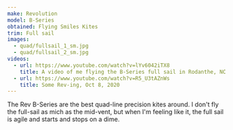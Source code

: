 ```yaml
---
make: Revolution
model: B-Series
obtained: Flying Smiles Kites
trim: Full sail
images:
  - quad/fullsail_1_sm.jpg
  - quad/fullsail_2_sm.jpg
videos:
  - url: https://www.youtube.com/watch?v=lYv6042iTX8
    title: A video of me flying the B-Series full sail in Rodanthe, NC
  - url: https://www.youtube.com/watch?v=R5_U3tAZnWs
    title: Some Rev-ing, Oct 8, 2020
---
```


The Rev B-Series are the best quad-line precision kites around.
I don't fly the full-sail as mich as the mid-vent, but when I'm feeling like it, the full sail is agile and starts and stops on a dime.
